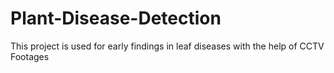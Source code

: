 # Plant-Disease-Detection
This project is used for early findings in leaf diseases with the help of CCTV Footages
